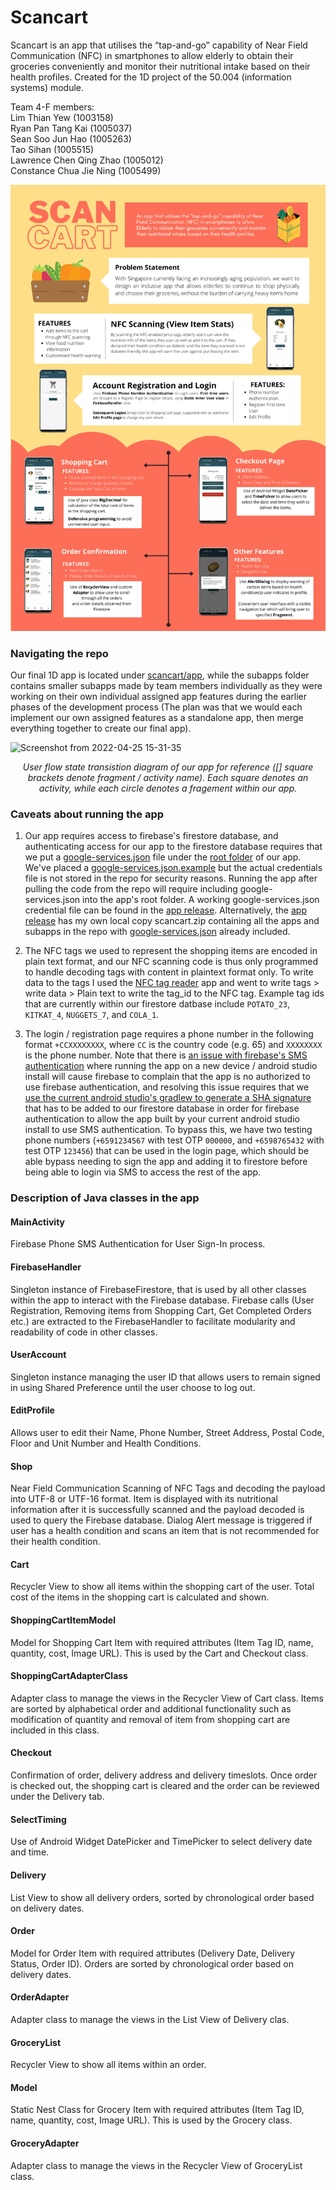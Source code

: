 # Scancart

Scancart is an app that utilises the “tap-and-go” capability of Near Field Communication (NFC) in smartphones to allow elderly to obtain their groceries conveniently and monitor their nutritional intake based on their health profiles. Created for the 1D project of the 50.004 (information systems) module.

Team 4-F members:  
Lim Thian Yew (1003158)  
Ryan Pan Tang Kai (1005037)  
Sean Soo Jun Hao (1005263)  
Tao Sihan (1005515)  
Lawrence Chen Qing Zhao (1005012)  
Constance Chua Jie Ning (1005499)

![poster](https://github.com/milselarch/scancart/blob/master/poster.png)

### Navigating the repo
Our final 1D app is located under [scancart/app](https://github.com/milselarch/scancart/tree/master/scancart/app), while the subapps folder contains smaller subapps made by team members individually as they were working on their own individual assigned app features during the earlier phases of the development process (The plan was that we would each implement our own assigned features as a standalone app, then merge everything together to create our final app).  

![Screenshot from 2022-04-25 15-31-35](https://user-images.githubusercontent.com/11241733/165041246-263843ec-978f-45fa-9c42-066dab4ef882.png)
<em><p align="center">
User flow state transistion diagram of our app for reference ([] square brackets denote fragment / activity name). Each square denotes an activity, while each circle denotes a fragement within our app.
</p></em>

### Caveats about running the app
1. Our app requires access to firebase's firestore database, and authenticating access for our app to the firestore database requires that we put a [google-services.json](https://github.com/milselarch/scancart/releases/download/v1.0.0/google-services.json) file under the [root folder](https://github.com/milselarch/scancart/tree/master/scancart/app) of our app. We've placed a [google-services.json.example](https://github.com/milselarch/scancart/blob/master/scancart/app/google-services.json.example) but the actual credentials file is not stored in the repo for security reasons. Running the app after pulling the code from the repo will require including google-services.json into the app's root folder. A working google-services.json credential file can be found in the [app release](https://github.com/milselarch/scancart/releases/tag/v1.0.0). Alternatively, the [app release](https://github.com/milselarch/scancart/releases/tag/v1.0.0) has my own local copy scancart.zip containing all the apps and subapps in the repo with [google-services.json](https://github.com/milselarch/scancart/releases/download/v1.0.0/google-services.json) already included.  

2. The NFC tags we used to represent the shopping items are encoded in plain text format, and our NFC scanning code is thus only programmed to handle decoding tags with content in plaintext format only. To write data to the tags I used the [NFC tag reader](https://play.google.com/store/apps/details?id=com.gonext.nfcreader&hl=en_SG&gl=US) app and went to write tags > write data > Plain text to write the tag_id to the NFC tag. Example tag ids that are currently within our firestore datbase include `POTATO_23`, `KITKAT_4`, `NUGGETS_7`, and `COLA_1`.  

3. The login / registration page requires a phone number in the following format `+CCXXXXXXXX`, where `CC` is the country code (e.g. 65) and `XXXXXXXX` is the phone number. Note that there is [an issue with firebase's SMS authentication](https://stackoverflow.com/questions/46751766/this-app-is-not-authorized-to-use-firebase-authentication-please-verify-that-the) where running the app on a new device / android studio install will cause firebase to complain that the app is no authorized to use firebase authentication, and resolving this issue requires that we [use the current android studio's gradlew to generate a SHA signature](https://stackoverflow.com/a/62362112) that has to be added to our firestore database in order for firebase authentication to allow the app built by your current android studio install to use SMS authentication. To bypass this, we have two testing phone numbers (`+6591234567` with test OTP `000000`, and `+6598765432` with test OTP `123456`) that can be used in the login page, which should be able bypass needing to sign the app and adding it to firestore before being able to login via SMS to access the rest of the app.

### Description of Java classes in the app

#### MainActivity
Firebase Phone SMS Authentication for User Sign-In process.

#### FirebaseHandler
Singleton instance of FirebaseFirestore, that is used by all other classes within the app to interact with the Firebase database. Firebase calls (User Registration, Removing items from Shopping Cart, Get Completed Orders etc.) are extracted to the FirebaseHandler to facilitate modularity and readability of code in other classes.

#### UserAccount
Singleton instance managing the user ID that allows users to remain signed in using Shared Preference until the user choose to log out.

#### EditProfile
Allows user to edit their Name, Phone Number, Street Address, Postal Code, Floor and Unit Number and Health Conditions.

#### Shop
Near Field Communication Scanning of NFC Tags and decoding the payload into UTF-8 or UTF-16 format. Item is displayed with its nutritional information after it is successfully scanned and the payload decoded is used to query the Firebase database. Dialog Alert message is triggered if user has a health condition and scans an item that is not recommended for their health condition.

#### Cart
Recycler View to show all items within the shopping cart of the user. Total cost of the items in the shopping cart is calculated and shown.

#### ShoppingCartItemModel
Model for Shopping Cart Item with required attributes (Item Tag ID, name, quantity, cost, Image URL). This is used by the Cart and Checkout class.

#### ShoppingCartAdapterClass
Adapter class to manage the views in the Recycler View of Cart class. Items are sorted by alphabetical order and additional functionality such as modification of quantity and removal of item from shopping cart are included in this class.

#### Checkout
Confirmation of order, delivery address and delivery timeslots. Once order is checked out, the shopping cart is cleared and the order can be reviewed under the Delivery tab.

#### SelectTiming
Use of Android Widget DatePicker and TimePicker to select delivery date and time.

#### Delivery
List View to show all delivery orders, sorted by chronological order based on delivery dates.

#### Order
Model for Order Item with required attributes (Delivery Date, Delivery Status, Order ID). Orders are sorted by chronological order based on delivery dates.

#### OrderAdapter
Adapter class to manage the views in the List View of Delivery clas.

#### GroceryList
Recycler View to show all items within an order.

#### Model
Static Nest Class for Grocery Item with required attributes (Item Tag ID, name, quantity, cost, Image URL). This is used by the Grocery class.

#### GroceryAdapter
Adapter class to manage the views in the Recycler View of GroceryList class.
